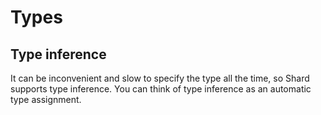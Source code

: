 # Types
## Type inference
It can be inconvenient and slow to specify the type all the time, so Shard supports type inference. You can think of type inference as an automatic type assignment.